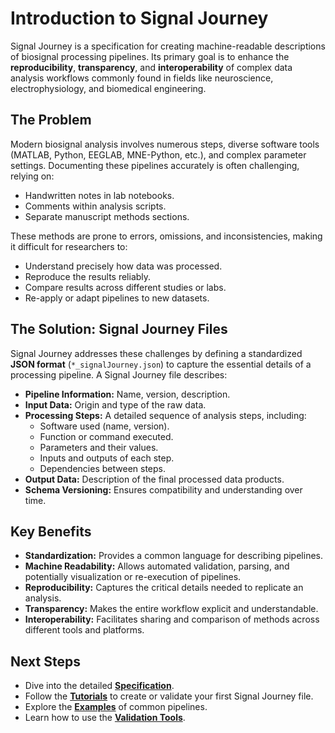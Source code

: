 # Introduction to Signal Journey

Signal Journey is a specification for creating machine-readable descriptions of biosignal processing pipelines. Its primary goal is to enhance the **reproducibility**, **transparency**, and **interoperability** of complex data analysis workflows commonly found in fields like neuroscience, electrophysiology, and biomedical engineering.

## The Problem

Modern biosignal analysis involves numerous steps, diverse software tools (MATLAB, Python, EEGLAB, MNE-Python, etc.), and complex parameter settings. Documenting these pipelines accurately is often challenging, relying on:

* Handwritten notes in lab notebooks.
* Comments within analysis scripts.
* Separate manuscript methods sections.

These methods are prone to errors, omissions, and inconsistencies, making it difficult for researchers to:

* Understand precisely how data was processed.
* Reproduce the results reliably.
* Compare results across different studies or labs.
* Re-apply or adapt pipelines to new datasets.

## The Solution: Signal Journey Files

Signal Journey addresses these challenges by defining a standardized **JSON format** (`*_signalJourney.json`) to capture the essential details of a processing pipeline. A Signal Journey file describes:

* **Pipeline Information:** Name, version, description.
* **Input Data:** Origin and type of the raw data.
* **Processing Steps:** A detailed sequence of analysis steps, including:
  * Software used (name, version).
  * Function or command executed.
  * Parameters and their values.
  * Inputs and outputs of each step.
  * Dependencies between steps.
* **Output Data:** Description of the final processed data products.
* **Schema Versioning:** Ensures compatibility and understanding over time.

## Key Benefits

* **Standardization:** Provides a common language for describing pipelines.
* **Machine Readability:** Allows automated validation, parsing, and potentially visualization or re-execution of pipelines.
* **Reproducibility:** Captures the critical details needed to replicate an analysis.
* **Transparency:** Makes the entire workflow explicit and understandable.
* **Interoperability:** Facilitates sharing and comparison of methods across different tools and platforms.

## Next Steps

* Dive into the detailed **[Specification](./specification/index.md)**.
* Follow the **[Tutorials](./tutorials/index.md)** to create or validate your first Signal Journey file.
* Explore the **[Examples](./examples/index.md)** of common pipelines.
* Learn how to use the **[Validation Tools](./guides/index.md)**. 